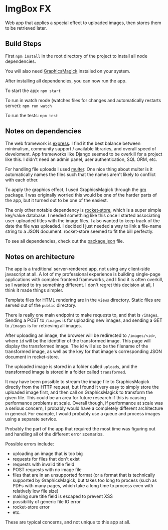 # ImgBox FX

Web app that applies a special effect to uploaded images, then stores them to be retrieved later.

## Build Steps

First `npm install` in the root directory of the project to install all node dependencies.

You will also need [GraphicsMagick](http://www.graphicsmagick.org/) installed on your system.

After installing all dependencies, you can now run the app.

To start the app: `npm start`

To run in watch mode (watches files for changes and automatically restarts server): `npm run watch`

To run the tests: `npm test`

## Notes on dependencies

The web framework is [express](https://expressjs.com/). I find it the best balance between minimalism, community support / available libraries, and overall speed of develoment. App frameworks like Django seemed to be overkill for a project like this. I didn't need an admin panel, user authentication, SQL ORM, etc.

For handling file uploads I used [multer](https://www.npmjs.com/package/multer). One nice thing about multer is it automatically names the files such that the names aren't likely to conflict with each other.

To apply the graphics effect, I used GraphicsMagick through the [gm](https://www.npmjs.com/package/gm) package. I was originally worried this would be one of the harder parts of the app, but it turned out to be one of the easiest.

The only other notable dependency is [rocket-store](https://www.npmjs.com/package/rocket-store), which is a super simple key/value database. I needed something like this once I started associating user-uploaded titles with the image files. I also wanted to keep track of the date the file was uploaded. I decided I just needed a way to link a file-name string to a JSON document. rocket-store seemed to fit the bill perfectly.

To see all dependencies, check out the [package.json](./package.json) file.

## Notes on architecture

The app is a traditional server-rendered app, not using any client-side javascript at all. A lot of my professional experience is building single-page applications with complex frontend frameworks, and I find it is often overkill, so I wanted to try something different. I don't regret this decision at all, I think it made things simpler.

Template files for HTML rendering are in the `views` directory. Static files are served out of the `public` directory.

There is really one main endpoint to make requests to, and that is `/images`. Sending a POST to `/images` is for uploading new images, and sending a GET to `/images` is for retrieving all images.

After uploading an image, the browser will be redirected to `/images/<id>`, where `id` will be the identifier of the transformed image. This page will display the transformed image. The id will also be the filename of the transformed image, as well as the key for that image's corresponding JSON document in rocket-store.

The uploaded image is stored in a folder called `uploads`, and the transformed image is stored in a folder called `transformed`.

It may have been possible to stream the image file to GraphicsMagick directly from the HTTP request, but I found it very easy to simply store the uploaded image first, and then call on GraphicsMagick to transform the given file. This could be an area for future research if this is causing performance problems at scale. Overall though, if performance at scale was a serious concern, I probably would have a completely different architecture in general. For example, I would probably use a queue and process images using a separate service. 

Probably the part of the app that required the most time was figuring out and handling all of the different error scenarios.

Possible errors include:

* uploading an image that is too big
* requests for files that don't exist
* requests with invalid title field
* POST requests with no image file
* files that are in an unsupported format (or a format that is technically supported by GraphicsMagick, but takes too long to process (such as PDFs with many pages, which take a long time to process even with relatively low file size)
* making sure title field is escaped to prevent XSS
* possibility of generic file IO error
* rocket-store error
* etc.

These are typical concerns, and not unique to this app at all. 


